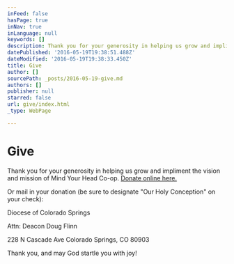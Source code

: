 ```yaml
---
inFeed: false
hasPage: true
inNav: true
inLanguage: null
keywords: []
description: Thank you for your generosity in helping us grow and impliment the vision and mission of Mind Your Head Co-op. Donate online here.
datePublished: '2016-05-19T19:38:51.488Z'
dateModified: '2016-05-19T19:38:33.450Z'
title: Give
author: []
sourcePath: _posts/2016-05-19-give.md
authors: []
publisher: null
starred: false
url: give/index.html
_type: WebPage

---
```

# Give

Thank you for your generosity in helping us grow and impliment the vision and mission of Mind Your Head Co-op. [Donate online here.][0]

Or mail in your donation (be sure to designate "Our Holy Conception" on your check):

Diocese of Colorado Springs

Attn: Deacon Doug Flinn

228 N Cascade Ave Colorado Springs, CO 80903

Thank you, and may God startle you with joy!

[0]: https://myportal.diocs.org/Campaign/Gift/5